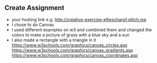 ## Create Assignment
- your hosting link e.g. http://creative-exercise-elliescharpf.glitch.me
- I chose to do Canvas
- I used different examples on w3 and combined them and changed the colors to make a picture of grass with a blue sky and a sun
- I also made a rectangle with a triangle in it
https://www.w3schools.com/graphics/canvas_circles.asp
https://www.w3schools.com/graphics/canvas_gradients.asp
https://www.w3schools.com/graphics/canvas_coordinates.asp
